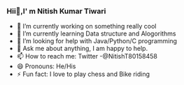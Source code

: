 ### Hii👋,I' m Nitish Kumar Tiwari

- 🔭 I’m currently working on something really cool
- 🌱 I’m currently learning Data structure and Alogorithms
- 🤔 I’m looking for help with Java/Python/C programming
- 💬 Ask me about anything, I am happy to help.
- 📫 How to reach me: Twitter -@NitishT80158458
- 😄 Pronouns: He/His
- ⚡ Fun fact: I love to play chess and Bike riding 

